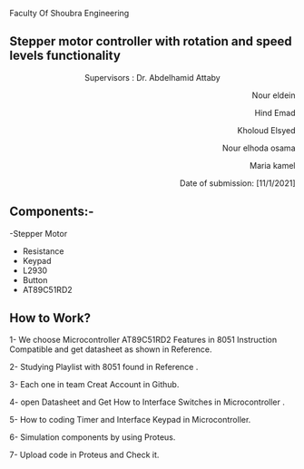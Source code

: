 <p align="left">
  Faculty Of Shoubra Engineering
</p>

##               Stepper motor controller with rotation and speed levels functionality

<p align="center">
  Supervisors : Dr. Abdelhamid Attaby
</p>

<p align="right">
   Nour eldein
</p>
<p align="right">
   Hind Emad
</p>
<p align="right">
  Kholoud Elsyed
</p>
<p align="right">
   Nour elhoda osama
</p>
<p align="right">
Maria kamel  
</p>
<p align="right">
  Date of submission: [11/1/2021]
</p>

 ## Components:-
-Stepper Motor
- Resistance
- Keypad
- L2930
- Button
- AT89C51RD2


## How to Work?
1- We choose Microcontroller AT89C51RD2 Features in 8051 Instruction Compatible and get datasheet as shown in Reference.

2- Studying Playlist with 8051 found in Reference .

3- Each one in team Creat Account in Github.

4- open Datasheet and Get How to Interface Switches in Microcontroller .

5- How to coding Timer and Interface Keypad in Microcontroller.

6- Simulation components by using Proteus.

7- Upload code in Proteus and Check it.



